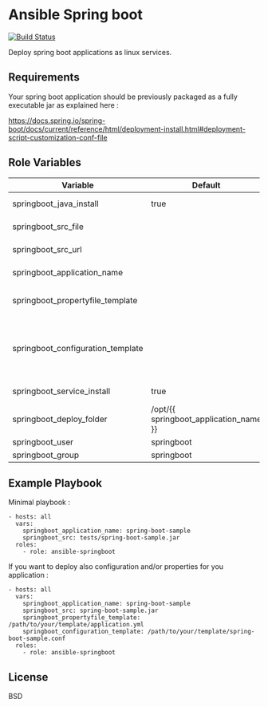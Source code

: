 # Ansible Spring boot
[![Build Status](https://travis-ci.org/remyma/ansible-springboot.svg?branch=master)](https://travis-ci.org/remyma/ansible-springboot)

Deploy spring boot applications as linux services.

## Requirements

Your spring boot application should be previously packaged as a fully executable jar as explained here :

https://docs.spring.io/spring-boot/docs/current/reference/html/deployment-install.html#deployment-script-customization-conf-file

## Role Variables

| Variable     | Default       | Description    |
| ------------ | ------------- | -------------- |
| springboot_java_install | true | If you want this role to install java. Use false if java is already installed |
| springboot_src_file  |  | Mandatory or use ```springboot_src_url```. Path of the springboot jar to deploy.  |
| springboot_src_url |  | Mandatory or use ```springboot_src_file```. Url of the springboot jar to deploy. |
| springboot_application_name |  | Mandatory. Spring application name. Use to name jar to be deployed, systemd service, ... |
| springboot_propertyfile_template | | Optional. Path towards a template to manage your app properties (eg : application.properties, application.yml).  |
| springboot_configuration_template | | Optional. Path towards a template to manage your app config (see : https://docs.spring.io/spring-boot/docs/current/reference/html/deployment-install.html#deployment-script-customization-when-it-runs).  |
| springboot_service_install | true | Use false if you don't want this role to register system service for the application.
| springboot_deploy_folder | /opt/{{ springboot_application_name }} | Folder where application jar is deployed |
| springboot_user | springboot | Linux user to run spring boot application |
| springboot_group | springboot | Linux group to run spring boot application |


## Example Playbook

Minimal playbook :

    - hosts: all
      vars:
        springboot_application_name: spring-boot-sample
        springboot_src: tests/spring-boot-sample.jar
      roles:
        - role: ansible-springboot
  
If you want to deploy also configuration and/or properties for you application :    
    
    - hosts: all
      vars:
        springboot_application_name: spring-boot-sample
        springboot_src: spring-boot-sample.jar
        springboot_propertyfile_template: /path/to/your/template/application.yml
        springboot_configuration_template: /path/to/your/template/spring-boot-sample.conf
      roles:
        - role: ansible-springboot

## License

BSD

